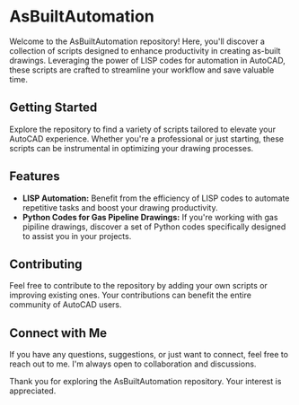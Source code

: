 # AsBuiltAutomation

Welcome to the AsBuiltAutomation repository! Here, you'll discover a collection of scripts designed to enhance productivity in creating as-built drawings. Leveraging the power of LISP codes for automation in AutoCAD, these scripts are crafted to streamline your workflow and save valuable time.

## Getting Started

Explore the repository to find a variety of scripts tailored to elevate your AutoCAD experience. Whether you're a professional or just starting, these scripts can be instrumental in optimizing your drawing processes.

## Features

- **LISP Automation:** Benefit from the efficiency of LISP codes to automate repetitive tasks and boost your drawing productivity.
- **Python Codes for Gas Pipeline Drawings:** If you're working with gas pipiline drawings, discover a set of Python codes specifically designed to assist you in your projects.

## Contributing

Feel free to contribute to the repository by adding your own scripts or improving existing ones. Your contributions can benefit the entire community of AutoCAD users.

## Connect with Me

If you have any questions, suggestions, or just want to connect, feel free to reach out to me. I'm always open to collaboration and discussions.

Thank you for exploring the AsBuiltAutomation repository. Your interest is appreciated.
